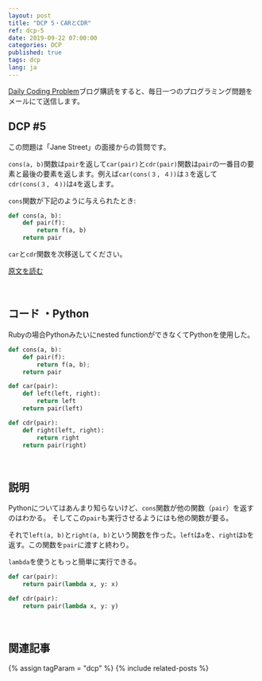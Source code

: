 ```yaml
---
layout: post
title: "DCP 5・CARとCDR"
ref: dcp-5
date: 2019-09-22 07:00:00
categories: DCP
published: true
tags: dcp
lang: ja
---
```


[Daily Coding Problem](https://www.dailycodingproblem.com)ブログ購読をすると、毎日一つのプログラミング問題をメールにて送信します。

## **DCP #5**
この問題は「Jane Street」の面接からの質問です。

`cons(a, b)`関数は`pair`を返して`car(pair)`と`cdr(pair)`関数は`pair`の一番目の要素と最後の要素を返します。例えば`car(cons(３, ４))`は`３`を返して`cdr(cons(３, ４))`は`4`を返します。

`cons`関数が下記のように与えられたとき:

```python
def cons(a, b):
    def pair(f):
        return f(a, b)
    return pair
```
`car`と`cdr`関数を次移送してください。

[原文を読む](en-dcp-5.html#dcp5)

<br>

## **コード ・Python** 
Rubyの場合Pythonみたいにnested functionができなくてPythonを使用した。

```python
def cons(a, b):
    def pair(f):
        return f(a, b);
    return pair

def car(pair):
    def left(left, right):
        return left
    return pair(left)

def cdr(pair):
    def right(left, right):
        return right
    return pair(right)
```

<br>

## **説明**
Pythonについてはあんまり知らないけど、`cons`関数が他の関数（`pair`）を返すのはわかる。
そしてこの`pair`も実行させるようにはも他の関数が要る。

それで`left(a, b)`と`right(a, b)`という関数を作った。`left`は`a`を、`right`は`b`を返す。この関数を`pair`に渡すと終わり。

`lambda`を使うともっと簡単に実行できる。

```python
def car(pair):
    return pair(lambda x, y: x)

def cdr(pair):
    return pair(lambda x, y: y)
```

<br>

## **関連記事**
{% assign tagParam = "dcp" %}
{% include related-posts %}
